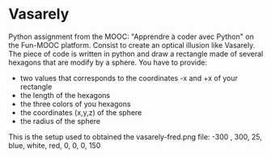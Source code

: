 # Vasarely
Python assignment from the MOOC: "Apprendre à coder avec Python" on the Fun-MOOC platform. Consist to create an optical illusion like Vasarely.
The piece of code is written in python and draw a rectangle made of several hexagons that are modify by a sphere.
You have to provide: 
  - two values that corresponds to the coordinates -x and +x of your rectangle
  - the length of the hexagons
  - the three colors of you hexagons
  - the coordinates (x,y,z) of the sphere
  - the radius of the sphere

This is the setup used to obtained the vasarely-fred.png file:
-300 , 300, 25, blue, white, red, 0, 0, 0, 150
